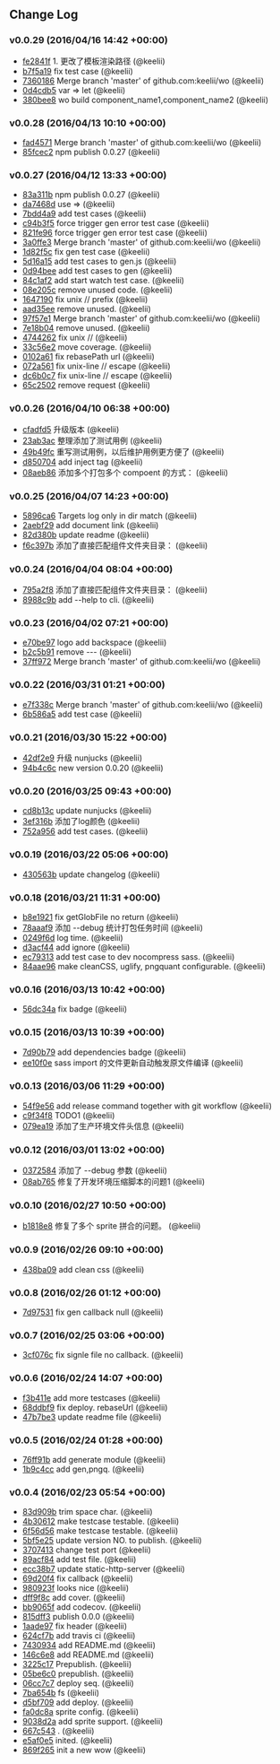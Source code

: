 ## Change Log

### v0.0.29 (2016/04/16 14:42 +00:00)
- [fe2841f](https://github.com/keelii/wo/commit/fe2841f65d89a75b8cfc06eb5f9348ee801f0c48) 1. 更改了模板渲染路径 (@keelii)
- [b7f5a19](https://github.com/keelii/wo/commit/b7f5a1941c634f2dce36f735ba4df38fff5123d5) fix test case (@keelii)
- [7360186](https://github.com/keelii/wo/commit/73601869bde561a5004cf3cb89a628b7be987cf8) Merge branch 'master' of github.com:keelii/wo (@keelii)
- [0d4cdb5](https://github.com/keelii/wo/commit/0d4cdb5c1e929fd3bd0c9ab46e865e582f3b7f80) var => let (@keelii)
- [380bee8](https://github.com/keelii/wo/commit/380bee8e48559ba52d66a75198358d503b2cfc71) wo build component_name1,component_name2 (@keelii)

### v0.0.28 (2016/04/13 10:10 +00:00)
- [fad4571](https://github.com/keelii/wo/commit/fad4571786084b45dbfa1c3e45b04cf5012d68a2) Merge branch 'master' of github.com:keelii/wo (@keelii)
- [85fcec2](https://github.com/keelii/wo/commit/85fcec2dcad2a9c9798c7925b930b93ef021e0e4) npm publish 0.0.27 (@keelii)

### v0.0.27 (2016/04/12 13:33 +00:00)
- [83a311b](https://github.com/keelii/wo/commit/83a311bd2b89d37217388791ed0c77621b594d54) npm publish 0.0.27 (@keelii)
- [da7468d](https://github.com/keelii/wo/commit/da7468dc5d640ad4a3f383f90195527b34af5fd6) use => (@keelii)
- [7bdd4a9](https://github.com/keelii/wo/commit/7bdd4a9ea84400074a29841eb0fb10e89ef2723b) add test cases (@keelii)
- [c94b3f5](https://github.com/keelii/wo/commit/c94b3f5a6ef835ea0613b307215ccfa7f24f5424) force trigger gen error test case (@keelii)
- [821fe96](https://github.com/keelii/wo/commit/821fe9630c44ad1bbc2b198abd13f600de0c2ded) force trigger gen error test case (@keelii)
- [3a0ffe3](https://github.com/keelii/wo/commit/3a0ffe340eea7423427dc7fee5d4a4b83fc1e423) Merge branch 'master' of github.com:keelii/wo (@keelii)
- [1d82f5c](https://github.com/keelii/wo/commit/1d82f5c4ae6bd6a88e44cafacf2b0a26bc80012a) fix gen test case (@keelii)
- [5d16a15](https://github.com/keelii/wo/commit/5d16a15929ca60af8daaae3cb30babfc2d35a977) add test cases to gen.js (@keelii)
- [0d94bee](https://github.com/keelii/wo/commit/0d94bee4182f19e1b4396c17065e6a7d758c1f11) add test cases to gen (@keelii)
- [84c1af2](https://github.com/keelii/wo/commit/84c1af22b0118f566a183f15da8c88455d90ee6c) add start watch test case. (@keelii)
- [08e205c](https://github.com/keelii/wo/commit/08e205c7b1838f6a9609a19f8bc449be0d05fc9b) remove unused code. (@keelii)
- [1647190](https://github.com/keelii/wo/commit/16471902529356efae0dae45f5eac048f148519b) fix unix // prefix (@keelii)
- [aad35ee](https://github.com/keelii/wo/commit/aad35ee3d555f3326b30b0367e73b445bddb90e0) remove unused. (@keelii)
- [97f57e1](https://github.com/keelii/wo/commit/97f57e17854ce7e95de8a2e33afe68795b3b9ba9) Merge branch 'master' of github.com:keelii/wo (@keelii)
- [7e18b04](https://github.com/keelii/wo/commit/7e18b043a8b5cb510a1db645e2f658658f389b79) remove unused. (@keelii)
- [4744262](https://github.com/keelii/wo/commit/4744262dbbd5583422b203c20a5bdacdd28eae18) fix unix // (@keelii)
- [33c56e2](https://github.com/keelii/wo/commit/33c56e2c2b12666ac400b9d45ceb877b474a7df4) move coverage. (@keelii)
- [0102a61](https://github.com/keelii/wo/commit/0102a61472f9d9bec90c28452e72be6d1e3bab79) fix rebasePath url (@keelii)
- [072a561](https://github.com/keelii/wo/commit/072a5610a35793a0799139ba58ab1f99faf0ce0f) fix unix-line // escape (@keelii)
- [dc6b0c7](https://github.com/keelii/wo/commit/dc6b0c7de3cd04d9f9272bf92fa8ab7631a00579) fix unix-line // escape (@keelii)
- [65c2502](https://github.com/keelii/wo/commit/65c25020179cb7d5228c850922aa459f88a23a37) remove request (@keelii)

### v0.0.26 (2016/04/10 06:38 +00:00)
- [cfadfd5](https://github.com/keelii/wo/commit/cfadfd548df673bcfc947728612cb053ab9ab157) 升级版本 (@keelii)
- [23ab3ac](https://github.com/keelii/wo/commit/23ab3ac4e0747a0821615f1081495cbd4ed63b3a) 整理添加了测试用例 (@keelii)
- [49b49fc](https://github.com/keelii/wo/commit/49b49fc531226a059cce02658fc47ea61fa7a43e) 重写测试用例，以后维护用例更方便了 (@keelii)
- [d850704](https://github.com/keelii/wo/commit/d85070434a437997bf315f16f6c85941a37ba5e9) add inject tag (@keelii)
- [08aeb86](https://github.com/keelii/wo/commit/08aeb8680ae93635f2bbaa42098f492e08fe6f35) 添加多个打包多个 compoent 的方式： (@keelii)

### v0.0.25 (2016/04/07 14:23 +00:00)
- [5896ca6](https://github.com/keelii/wo/commit/5896ca6671f5b19b8e876530a398f20c897bafb8) Targets log only in dir match (@keelii)
- [2aebf29](https://github.com/keelii/wo/commit/2aebf29d5d5d25f634753111fc71ccbae26e03a9) add document link (@keelii)
- [82d380b](https://github.com/keelii/wo/commit/82d380b9cb2246ea20278fb0277d57e7663c781c) update readme (@keelii)
- [f6c397b](https://github.com/keelii/wo/commit/f6c397b225b95ce7d6002db1ae1c4d069d4161e5) 添加了直接匹配组件文件夹目录： (@keelii)

### v0.0.24 (2016/04/04 08:04 +00:00)
- [795a2f8](https://github.com/keelii/wo/commit/795a2f85a7a1a81c0ea746a6da2190773232e762) 添加了直接匹配组件文件夹目录： (@keelii)
- [8988c9b](https://github.com/keelii/wo/commit/8988c9bf58f8e41e63e8a2abe917f06b1709f242) add --help to cli. (@keelii)

### v0.0.23 (2016/04/02 07:21 +00:00)
- [e70be97](https://github.com/keelii/wo/commit/e70be97a0c8d3980c81e99d803ae20787384b8a4) logo add backspace (@keelii)
- [b2c5b91](https://github.com/keelii/wo/commit/b2c5b9195d6535fcde93108cb0773240b076bd83) remove --- (@keelii)
- [37ff972](https://github.com/keelii/wo/commit/37ff972ec9e4cd405d8ab605531682e2c49261fc) Merge branch 'master' of github.com:keelii/wo (@keelii)

### v0.0.22 (2016/03/31 01:21 +00:00)
- [e7f338c](https://github.com/keelii/wo/commit/e7f338c05b5ce62f8c9882f5a5797426906e5141) Merge branch 'master' of github.com:keelii/wo (@keelii)
- [6b586a5](https://github.com/keelii/wo/commit/6b586a50d295a357708cf5709e5bcf59a0504c3e) add test case (@keelii)

### v0.0.21 (2016/03/30 15:22 +00:00)
- [42df2e9](https://github.com/keelii/wo/commit/42df2e9dd4184fe2fc8ba5f7b5a1e4afc6af6c38) 升级 nunjucks (@keelii)
- [94b4c6c](https://github.com/keelii/wo/commit/94b4c6c517adad3217ed6d51e9af77187611cf67) new version 0.0.20 (@keelii)

### v0.0.20 (2016/03/25 09:43 +00:00)
- [cd8b13c](https://github.com/keelii/wo/commit/cd8b13cc8e74d0838a04580e763ff8a690e1a085) update nunjucks (@keelii)
- [3ef316b](https://github.com/keelii/wo/commit/3ef316b879630cf00f935207494bc65dc7ec1b9d) 添加了log颜色 (@keelii)
- [752a956](https://github.com/keelii/wo/commit/752a9569a3598616028a21713dbe2e5a86658531) add test cases. (@keelii)

### v0.0.19 (2016/03/22 05:06 +00:00)
- [430563b](https://github.com/keelii/wo/commit/430563b59c39717ad33628c4b45bb5309ec6244a) update changelog (@keelii)

### v0.0.18 (2016/03/21 11:31 +00:00)
- [b8e1921](https://github.com/keelii/wo/commit/b8e1921b3564bd80b38c3b43fe97f4c27d0029a9) fix getGlobFile no return (@keelii)
- [78aaaf9](https://github.com/keelii/wo/commit/78aaaf951224b6f54487f48c78fd9635fccd2b6d) 添加 --debug 统计打包任务时间 (@keelii)
- [0249f6d](https://github.com/keelii/wo/commit/0249f6db6bfe8e0915b4582ab490c42a9c18073d) log time. (@keelii)
- [d3acf44](https://github.com/keelii/wo/commit/d3acf4457b98d362011d6374772cba51e2fe279d) add ignore (@keelii)
- [ec79313](https://github.com/keelii/wo/commit/ec7931317744824aeec68183386e066d9790e86e) add test case to dev nocompress sass. (@keelii)
- [84aae96](https://github.com/keelii/wo/commit/84aae96dff37317740c75b42ff80196219a36c98) make cleanCSS, uglify, pngquant configurable. (@keelii)

### v0.0.16 (2016/03/13 10:42 +00:00)
- [56dc34a](https://github.com/keelii/wo/commit/56dc34a391f7bbc6fee675d92fcaa9d7d8b91da7) fix badge (@keelii)

### v0.0.15 (2016/03/13 10:39 +00:00)
- [7d90b79](https://github.com/keelii/wo/commit/7d90b79d85a038a6ce4a43499e3c90d067ca4696) add dependencies badge (@keelii)
- [ee10f0e](https://github.com/keelii/wo/commit/ee10f0e4fe1ca228537bed5cab494fa8bc0401fa) sass import 的文件更新自动触发原文件编译 (@keelii)

### v0.0.13 (2016/03/06 11:29 +00:00)
- [54f9e56](https://github.com/keelii/wo/commit/54f9e56d2770963167a7196ee8761bc5b5ff2afd) add release command together with git workflow (@keelii)
- [c9f34f8](https://github.com/keelii/wo/commit/c9f34f8b9a541b62e1c673cb5694876887d624cf) TODO1 (@keelii)
- [079ea19](https://github.com/keelii/wo/commit/079ea19993ca6ab762045d092ea674e0f9b2daa1) 添加了生产环境文件头信息 (@keelii)

### v0.0.12 (2016/03/01 13:02 +00:00)
- [0372584](https://github.com/keelii/wo/commit/03725845650e2b0d3d739285f4b439b480d2bb0c) 添加了 --debug 参数 (@keelii)
- [08ab765](https://github.com/keelii/wo/commit/08ab76551b4c5fb79500d04ebf6e7b9ea7c5c1bf) 修复了开发环境压缩脚本的问题1 (@keelii)

### v0.0.10 (2016/02/27 10:50 +00:00)
- [b1818e8](https://github.com/keelii/wo/commit/b1818e84a89e904d5b83966287d72e729e5bc5db) 修复了多个 sprite 拼合的问题。 (@keelii)

### v0.0.9 (2016/02/26 09:10 +00:00)
- [438ba09](https://github.com/keelii/wo/commit/438ba0900111cbfdde183d1ffd654998225e58dd) add clean css (@keelii)

### v0.0.8 (2016/02/26 01:12 +00:00)
- [7d97531](https://github.com/keelii/wo/commit/7d97531585eff375acb00a777adbd98f803f92d0) fix gen callback null (@keelii)

### v0.0.7 (2016/02/25 03:06 +00:00)
- [3cf076c](https://github.com/keelii/wo/commit/3cf076c9c99525400801bb94081dc4da12c3959f) fix signle file no callback. (@keelii)

### v0.0.6 (2016/02/24 14:07 +00:00)
- [f3b411e](https://github.com/keelii/wo/commit/f3b411e224e3395c185859155fe3febce7f265bc) add more testcases (@keelii)
- [68ddbf9](https://github.com/keelii/wo/commit/68ddbf9a2dd78e822a8d39b05f3bb26328a9776e) fix deploy. rebaseUrl (@keelii)
- [47b7be3](https://github.com/keelii/wo/commit/47b7be320b86bceccbced33ff6d817517a1e6dd4) update readme file (@keelii)

### v0.0.5 (2016/02/24 01:28 +00:00)
- [76ff91b](https://github.com/keelii/wo/commit/76ff91bdd6c9c39ec6995dadf6127804631c0d4e) add generate module (@keelii)
- [1b9c4cc](https://github.com/keelii/wo/commit/1b9c4ccbb8fba8028c9dbc27762f72b5f5e86701) add gen,pngq. (@keelii)

### v0.0.4 (2016/02/23 05:54 +00:00)
- [83d909b](https://github.com/keelii/wo/commit/83d909b1dcc4bf49e01a7bdb6f5e490ee0c973d2) trim space char. (@keelii)
- [4b30612](https://github.com/keelii/wo/commit/4b30612ece8fe18dba3efafa09a5d0d154fe9f89) make testcase testable. (@keelii)
- [6f56d56](https://github.com/keelii/wo/commit/6f56d564f1c3cc0b701b171f29a5ca9457160229) make testcase testable. (@keelii)
- [5bf5e25](https://github.com/keelii/wo/commit/5bf5e25da4aa5480d8009f82f336d6e1aac87b9a) update version NO. to publish. (@keelii)
- [3707413](https://github.com/keelii/wo/commit/3707413e817a330cfad988d9cdbf47570b5a3e3c) change test port (@keelii)
- [89acf84](https://github.com/keelii/wo/commit/89acf84495e36360ad5e60b7fdf6f4c613584c3b) add test file. (@keelii)
- [ecc38b7](https://github.com/keelii/wo/commit/ecc38b7f0386c03c03c4c3a12f45d66135c8a52d) update static-http-server (@keelii)
- [69d20f4](https://github.com/keelii/wo/commit/69d20f4141853a5c72ce70c0eebcb50e096de851) fix callback (@keelii)
- [980923f](https://github.com/keelii/wo/commit/980923f3dc1e84e7705ae066d135f16429fcf42e) looks nice (@keelii)
- [dff9f8c](https://github.com/keelii/wo/commit/dff9f8cca2051522de6f2b0a868ea3efa1ba31cb) add cover. (@keelii)
- [bb9065f](https://github.com/keelii/wo/commit/bb9065ff0d0f6a84df918c594f9cd8c90b835535) add codecov. (@keelii)
- [815dff3](https://github.com/keelii/wo/commit/815dff34e10d44cbc6ec5de406f2d0a7296bfd6a) publish 0.0.0 (@keelii)
- [1aade97](https://github.com/keelii/wo/commit/1aade97a8a9e9166afe62d985100688427486f80) fix header (@keelii)
- [624cf7b](https://github.com/keelii/wo/commit/624cf7bfc863d844e6874a23849526593e168336) add travis ci (@keelii)
- [7430934](https://github.com/keelii/wo/commit/7430934e85916c99c53f4010d3bf4747301ccc59) add README.md (@keelii)
- [146c6e8](https://github.com/keelii/wo/commit/146c6e8ffa586112278150ae9139ada830ca1a4a) add README.md (@keelii)
- [3225c17](https://github.com/keelii/wo/commit/3225c17646d59ae4514877fd82002b6a75797cbe) Prepublish. (@keelii)
- [05be6c0](https://github.com/keelii/wo/commit/05be6c052eb22c3addcbfcafd247a02ccd4b095c) prepublish. (@keelii)
- [06cc7c7](https://github.com/keelii/wo/commit/06cc7c7c6ff1e342542a145d1aee0702ef0a42e6) deploy seq. (@keelii)
- [7ba654b](https://github.com/keelii/wo/commit/7ba654be9ec8ddde11f89d1e7e86c045f076efae) fs (@keelii)
- [d5bf709](https://github.com/keelii/wo/commit/d5bf709a1e8e4214078cd46c10487ca13c2176fb) add deploy. (@keelii)
- [fa0dc8a](https://github.com/keelii/wo/commit/fa0dc8accb953bec7576e59a43547672c3414b5c) sprite config. (@keelii)
- [9038d2a](https://github.com/keelii/wo/commit/9038d2a330329aca06dc8406c06843e05894e265) add sprite support. (@keelii)
- [667c543](https://github.com/keelii/wo/commit/667c543a4a15ff180d9fc4487b80817a6f1e7331) . (@keelii)
- [e5af0e5](https://github.com/keelii/wo/commit/e5af0e5697aa1eb81d249ce6d8e2ccfc1b0481ca) inited. (@keelii)
- [869f265](https://github.com/keelii/wo/commit/869f2654e027c1e8f17a0197718304a4d5faf98a) init a new wow (@keelii)